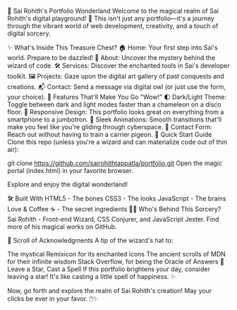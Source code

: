 🚀 Sai Rohith's Portfolio Wonderland
Welcome to the magical realm of Sai Rohith's digital playground! 🎉 This isn't just any portfolio—it's a journey through the vibrant world of web development, creativity, and a touch of digital sorcery.

✨ What's Inside This Treasure Chest?
🏠 Home: Your first step into Sai's world. Prepare to be dazzled!
👤 About: Uncover the mystery behind the wizard of code.
🛠️ Services: Discover the enchanted tools in Sai's developer toolkit.
🖼️ Projects: Gaze upon the digital art gallery of past conquests and creations.
📬 Contact: Send a message via digital owl (or just use the form, your choice).
🌈 Features That'll Make You Go "Wow!"
🌓 Dark/Light Theme: Toggle between dark and light modes faster than a chameleon on a disco floor.
📱 Responsive Design: This portfolio looks great on everything from a smartphone to a jumbotron.
🎨 Sleek Animations: Smooth transitions that'll make you feel like you're gliding through cyberspace.
📧 Contact Form: Reach out without having to train a carrier pigeon.
🚀 Quick Start Guide
Clone this repo (unless you're a wizard and can materialize code out of thin air):

git clone https://github.com/sairohithtappatla/portfolio.git
Open the magic portal (index.html) in your favorite browser.

Explore and enjoy the digital wonderland!

🛠️ Built With
HTML5 - The bones
CSS3 - The looks
JavaScript - The brains
Love & Coffee ☕ - The secret ingredients
🧙‍♂️ Who's Behind This Sorcery?
Sai Rohith - Front-end Wizard, CSS Conjurer, and JavaScript Jester. Find more of his magical works on GitHub.

📜 Scroll of Acknowledgments
A tip of the wizard's hat to:

The mystical Remixicon for its enchanted icons
The ancient scrolls of MDN for their infinite wisdom
Stack Overflow, for being the Oracle of Answers
🌟 Leave a Star, Cast a Spell
If this portfolio brightens your day, consider leaving a star! It's like casting a little spell of happiness. ✨

Now, go forth and explore the realm of Sai Rohith's creation! May your clicks be ever in your favor. 🖱️✨
